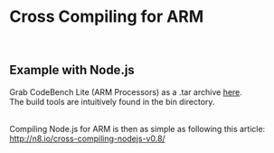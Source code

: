 # Cross Compiling for ARM
<br />

## __Example with Node.js__

Grab CodeBench Lite (ARM Processors) as a .tar archive [here](http://www.mentor.com/embedded-software/sourcery-tools/sourcery-codebench/editions/lite-edition/).  
The build tools are intuitively found in the bin directory.  
<br />

Compiling Node.js for ARM is then as simple as following this article:  
http://n8.io/cross-compiling-nodejs-v0.8/
